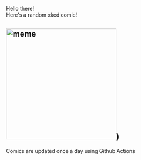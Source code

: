 Hello there! <br>Here's a random xkcd comic!<br>
## <img src="https://imgs.xkcd.com/comics/effects_of_high_altitude.png" alt="meme" width="300"/>)<br>
Comics are updated once a day using Github Actions